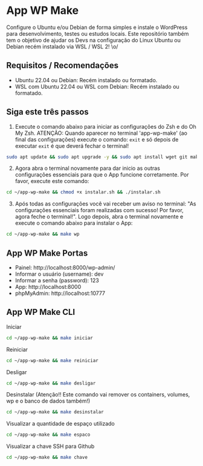 # App WP Make

Configure o Ubuntu e/ou Debian de forma simples e instale o WordPress para desenvolvimento, testes ou estudos locais. Este repositório também tem o objetivo de ajudar os Devs na configuração do Linux Ubuntu ou Debian recém instalado via WSL / WSL 2! \o/

## Requisitos / Recomendações

- Ubuntu 22.04 ou Debian: Recém instalado ou formatado.
- WSL com Ubuntu 22.04 ou WSL com Debian: Recém instalado ou formatado.

## Siga este três passos

1. Execute o comando abaixo para iniciar as configurações do Zsh e do Oh My Zsh. ATENÇÃO: Quando aparecer no terminal 'app-wp-make' (ao final das configurações) execute o comando: ```exit``` e só depois de executar ```exit``` é que deverá fechar o terminal!

```bash
sudo apt update && sudo apt upgrade -y && sudo apt install wget git make zip unzip -y && cd ~ && git clone https://github.com/flaubert-dev/app-wp-make.git && cd ~/app-wp-make && rm -fr .git && make zsh
```

2. Agora abra o terminal novamente para dar inicio as outras configurações essenciais para que o App funcione corretamente. Por favor, execute este comando:

```zsh
cd ~/app-wp-make && chmod +x instalar.sh && ./instalar.sh
```

3. Após todas as configurações você vai receber um aviso no terminal: "As configurações essenciais foram realizadas com sucesso! Por favor, agora feche o terminal!". Logo depois, abra o terminal novamente e execute o comando abaixo para instalar o App:

```zsh
cd ~/app-wp-make && make wp
```

## App WP Make Portas

- Painel: http://localhost:8000/wp-admin/
- Informar o usuário (username): dev
- Informar a senha (password): 123
- App: http://localhost:8000
- phpMyAdmin: http://localhost:10777

## App WP Make CLI

Iniciar

```zsh
cd ~/app-wp-make && make iniciar
```

Reiniciar

```zsh
cd ~/app-wp-make && make reiniciar
```

Desligar

```zsh
cd ~/app-wp-make && make desligar
```

Desinstalar (Atenção!! Este comando vai remover os containers, volumes, wp e o banco de dados também!)

```zsh
cd ~/app-wp-make && make desinstalar
```

Visualizar a quantidade de espaço utilizado

```zsh
cd ~/app-wp-make && make espaco
```

Visualizar a chave SSH para Github

```zsh
cd ~/app-wp-make && make chave
```
